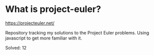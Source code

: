 # What is project-euler?
https://projecteuler.net/

Repository tracking my solutions to the Project Euler problems. Using javascript to get more familiar with it.

Solved: 12